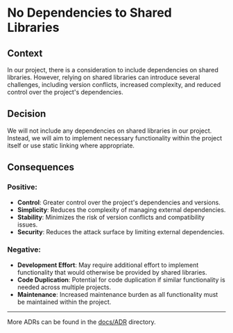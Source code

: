 ﻿# No Dependencies to Shared Libraries

## Context

In our project, there is a consideration to include dependencies on shared libraries. However, relying on shared libraries can introduce several challenges, including version conflicts, increased complexity, and reduced control over the project's dependencies.

## Decision

We will not include any dependencies on shared libraries in our project. Instead, we will aim to implement necessary functionality within the project itself or use static linking where appropriate.

## Consequences

### Positive:

- **Control**: Greater control over the project's dependencies and versions.
- **Simplicity**: Reduces the complexity of managing external dependencies.
- **Stability**: Minimizes the risk of version conflicts and compatibility issues.
- **Security**: Reduces the attack surface by limiting external dependencies.

### Negative:

- **Development Effort**: May require additional effort to implement functionality that would otherwise be provided by shared libraries.
- **Code Duplication**: Potential for code duplication if similar functionality is needed across multiple projects.
- **Maintenance**: Increased maintenance burden as all functionality must be maintained within the project.

---

More ADRs can be found in the [docs/ADR](../README.md) directory.
